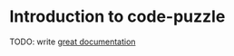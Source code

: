 # Introduction to code-puzzle

TODO: write [great documentation](http://jacobian.org/writing/what-to-write/)

